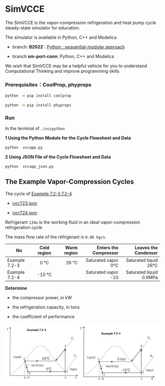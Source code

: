 # SimVCCE

The SimVCCE is the vapor-compression refrigeration and heat pump cycle steady-state simulator for education.

The simulator is available in Python, C++ and Modelica

* branch: **B2022**`:  [Python : sequential-modular approach](./vccpython)

* branch **sm-port-conn**: Python, C++ and Modelica

We wish that SimVCCE may be a helpful vehicle for you to understand Computational Thinking and improve programming skills

### Prerequisites：CoolProp, phyprops

```bash
python -m pip install coolprop
```

```bash
python -m pip install phyprops
```

### Run

In the terminal of `./vccpython` 
 
**1 Using the Python Module for the Cycle Flowsheet and Data**

```bash
python  vccapp.py
```

**2 Using JSON File of the Cycle Flowsheet and Data**

```bash
python  vccapp_json.py
```

## The Example Vapor-Compression Cycles

The cycle of [Example 7.2-3,7.2-4](https://www.cpp.edu/~tknguyen/che302/Notes/chap7-2.pdf)

* [ivcr723.json](./vccpython/jsonmodel/ivcr723.json) 

* [ivcr724.json](./vccpython/jsonmodel/ivcr724.json) 

Refrigerant `134a` is the working fluid in an ideal vapor-compression refrigeration cycle 

The mass flow rate of the refrigerant is `0.08 kg/s`.

| No          | Cold region  | Warm region  | Enters the Compressor  | Leaves the Condenser   |
| -------------- |:-------------:| -----------:|------------------------:|------------------------:|
| Example 7.2-3  |    0 °C    | 26   °C   |Saturated vapor  0°C   | Saturated liquid 26°C  |
| Example 7.2-4   |    -10 °C  |          |Saturated vapor -10    | Saturated liquid 0.9MPa  |

**Determine**

 * the compressor power, in kW
 
 * the refrigeration capacity, in tons
 
 * the coefficient of performance

![](./img/vcr-7234-ts.jpg)

